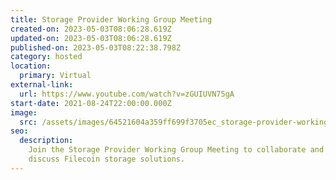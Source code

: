 ```yaml
---
title: Storage Provider Working Group Meeting
created-on: 2023-05-03T08:06:28.619Z
updated-on: 2023-05-03T08:06:28.619Z
published-on: 2023-05-03T08:22:38.798Z
category: hosted
location:
  primary: Virtual
external-link:
  url: https://www.youtube.com/watch?v=zGUIUVN75gA
start-date: 2021-08-24T22:00:00.000Z
image:
  src: /assets/images/64521604a359ff699f3705ec_storage-provider-working-group.png
seo:
  description:
    Join the Storage Provider Working Group Meeting to collaborate and
    discuss Filecoin storage solutions.
---
```

